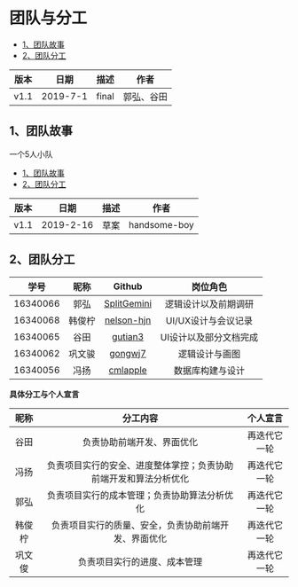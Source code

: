 # 团队与分工


- [1、团队故事](https://github.com/sysu-coursecard/Coursecard2.0/blob/master/dashboard/02-team-profile.md#1团队故事)
- [2、团队分工](https://github.com/sysu-coursecard/Coursecard2.0/blob/master/dashboard/02-team-profile.md#2团队分工)

| 版本 |   日期    | 描述 |     作者     |
| :--: | :-------: | :--: | :----------: |
| v1.1 | 2019-7-1 | final | 郭弘、谷田 |

## 1、团队故事

一个5人小队

- [1、团队故事](https://sysu-swsad.github.io/dashboard/02-team-profile.md#1团队故事)
- [2、团队分工](https://sysu-swsad.github.io/dashboard/02-team-profile.md#2团队分工)

| 版本 |   日期    | 描述 |     作者     |
| :--: | :-------: | :--: | :----------: |
| v1.1 | 2019-2-16 | 草案 | handsome-boy |


## 2、团队分工

|   学号   |  昵称  |                Github                 |       岗位角色        |
| :------: | :----: | :-----------------------------------: | :-------------------: |
| 16340066 |  郭弘  |  [SplitGemini](https://github.com/SplitGemini)  |   逻辑设计以及前期调研 |
| 16340068 | 韩俊柠 |  [nelson-hjn](https://github.com/nelson-hjn)    |   UI/UX设计与会议记录 |
| 16340065 |  谷田  | [gutian3](https://github.com/gutian3) |  UI设计以及部分文档完成   |
| 16340062 | 巩文骏 | [gongwj7](https://github.com/gongwj7)       |        逻辑设计与画图              |
| 16340056 |  冯扬  |  [cmlapple](https://github.com/cmlapple)        |       数据库构建与设计               |



**具体分工与个人宣言**

|  昵称  |                           分工内容                           |   个人宣言   |
| :----: | :----------------------------------------------------------: | :----------: |
| 谷田 | 负责协助前端开发、界面优化 | 再迭代它一轮 |
| 冯扬 | 负责项目实行的安全、进度整体掌控；负责协助前端开发和算法分析优化 | 再迭代它一轮 |
| 郭弘 | 负责项目实行的成本管理；负责协助算法分析优化 | 再迭代它一轮 |
| 韩俊柠 | 负责项目实行的质量、安全，负责协助前端开发、界面优化 | 再迭代它一轮 |
| 巩文俊 | 负责项目实行的进度、成本管理 | 再迭代它一轮 |

